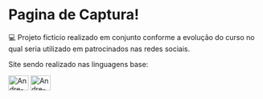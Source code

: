 # Pagina de  Captura!

💻 Projeto ficticio realizado em conjunto conforme a evolução do curso no qual seria utilizado em patrocinados nas redes sociais.

Site sendo realizado nas linguagens base:

<img align="center" alt="Andre-HTML" height="30" width="40" src="https://cdn.jsdelivr.net/gh/devicons/devicon/icons/html5/html5-original-wordmark.svg">
  <img align="center" alt="Andre-CSS" height="30" width="40" src="https://cdn.jsdelivr.net/gh/devicons/devicon/icons/css3/css3-original-wordmark.svg"">
